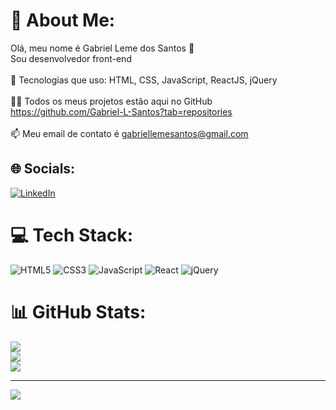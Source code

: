 # 💫 About Me:
Olá, meu nome é Gabriel Leme dos Santos 👋<br>Sou desenvolvedor front-end<br><br>🌱 Tecnologias que uso: HTML, CSS, JavaScript, ReactJS, jQuery<br><br>👨‍💻 Todos os meus projetos estão aqui no GitHub https://github.com/Gabriel-L-Santos?tab=repositories<br><br>📫 Meu email de contato é gabriellemesantos@gmail.com


## 🌐 Socials:
[![LinkedIn](https://img.shields.io/badge/LinkedIn-%230077B5.svg?logo=linkedin&logoColor=white)](https://linkedin.com/in/gabriel-leme-dos-santos) 

# 💻 Tech Stack:
![HTML5](https://img.shields.io/badge/html5-%23E34F26.svg?style=plastic&logo=html5&logoColor=white) ![CSS3](https://img.shields.io/badge/css3-%231572B6.svg?style=plastic&logo=css3&logoColor=white) ![JavaScript](https://img.shields.io/badge/javascript-%23323330.svg?style=plastic&logo=javascript&logoColor=%23F7DF1E) ![React](https://img.shields.io/badge/react-%2320232a.svg?style=plastic&logo=react&logoColor=%2361DAFB) ![jQuery](https://img.shields.io/badge/jquery-%230769AD.svg?style=plastic&logo=jquery&logoColor=white)
# 📊 GitHub Stats:
![](https://github-readme-stats.vercel.app/api?username=Gabriel-L-Santos&theme=synthwave&hide_border=false&include_all_commits=false&count_private=false)<br/>
![](https://github-readme-streak-stats.herokuapp.com/?user=Gabriel-L-Santos&theme=synthwave&hide_border=false)<br/>
![](https://github-readme-stats.vercel.app/api/top-langs/?username=Gabriel-L-Santos&theme=synthwave&hide_border=false&include_all_commits=false&count_private=false&layout=compact)

---
[![](https://visitcount.itsvg.in/api?id=Gabriel-L-Santos&icon=0&color=11)](https://visitcount.itsvg.in)

<!-- Proudly created with GPRM ( https://gprm.itsvg.in ) -->
